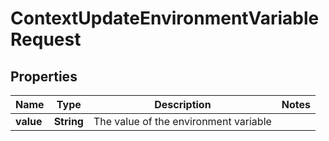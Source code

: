 

# ContextUpdateEnvironmentVariableRequest


## Properties

| Name | Type | Description | Notes |
|------------ | ------------- | ------------- | -------------|
|**value** | **String** | The value of the environment variable |  |



